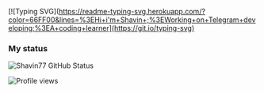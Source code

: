 [![Typing SVG](https://readme-typing-svg.herokuapp.com/?color=66FF00&lines=%3EHi+i'm+Shavin+;%3EWorking+on+Telegram+developing;%3EA+coding+learner](https://git.io/typing-svg)



### My status
![Shavin77 GitHub Status](https://github-readme-stats.vercel.app/api?username=Shavin77&show_icons=true&theme=midnight-purple)

![Profile views](https://gpvc.arturio.dev/Shavin77)

<!---
Shavin77/Shavin77 is a ✨ special ✨ repository because its `README.md` (this file) appears on your GitHub profile.
You can click the Preview link to take a look at your changes.
--->
